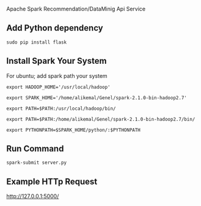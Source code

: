 Apache Spark Recommendation/DataMinig Api Service

## Add Python dependency

`sudo pip install flask`


## Install Spark Your System

For ubuntu; add spark path your system

`export HADOOP_HOME='/usr/local/hadoop'`


`export SPARK_HOME='/home/alikemal/Genel/spark-2.1.0-bin-hadoop2.7'`


`export PATH=$PATH:/usr/local/hadoop/bin/`


`export PATH=$PATH:/home/alikemal/Genel/spark-2.1.0-bin-hadoop2.7/bin/`


`export PYTHONPATH=$SPARK_HOME/python/:$PYTHONPATH`



## Run Command


`spark-submit server.py`


## Example HTTp Request

<http://127.0.0.1:5000/>